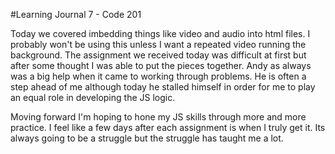 #Learning Journal 7 - Code 201

Today we covered imbedding things like video and audio into html files. I probably won't be using this  unless I want a repeated video running the background. The assignment we received today was difficult at first but after some thought I was able to put the pieces together. Andy as always was a big help when it came to working through problems. He is often a step ahead of me although today he stalled himself in order for me to play an equal role in developing the JS logic.

Moving forward I'm hoping to hone my JS skills through more and more practice. I feel like a few days after each assignment is when I truly get it. Its always going to be a struggle but the struggle has taught me a lot. 
